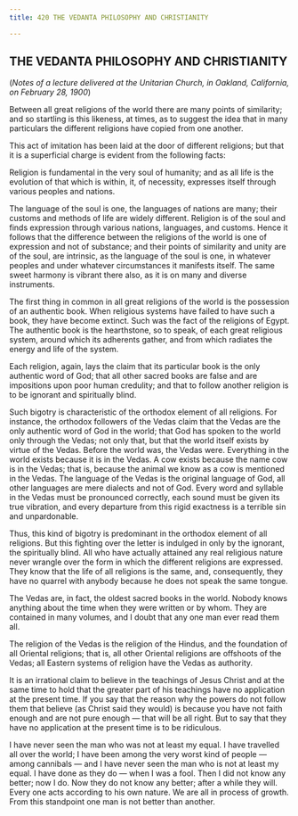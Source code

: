 ```yaml
---
title: 420 THE VEDANTA PHILOSOPHY AND CHRISTIANITY

---
```

  

## THE VEDANTA PHILOSOPHY AND CHRISTIANITY

(*Notes of a lecture delivered at the Unitarian Church, in Oakland,
California, on February 28, 1900*)

Between all great religions of the world there are many points of
similarity; and so startling is this likeness, at times, as to suggest
the idea that in many particulars the different religions have copied
from one another.

This act of imitation has been laid at the door of different religions;
but that it is a superficial charge is evident from the following facts:

Religion is fundamental in the very soul of humanity; and as all life is
the evolution of that which is within, it, of necessity, expresses
itself through various peoples and nations.

The language of the soul is one, the languages of nations are many;
their customs and methods of life are widely different. Religion is of
the soul and finds expression through various nations, languages, and
customs. Hence it follows that the difference between the religions of
the world is one of expression and not of substance; and their points of
similarity and unity are of the soul, are intrinsic, as the language of
the soul is one, in whatever peoples and under whatever circumstances it
manifests itself. The same sweet harmony is vibrant there also, as it is
on many and diverse instruments.

The first thing in common in all great religions of the world is the
possession of an authentic book. When religious systems have failed to
have such a book, they have become extinct. Such was the fact of the
religions of Egypt. The authentic book is the hearthstone, so to speak,
of each great religious system, around which its adherents gather, and
from which radiates the energy and life of the system.

Each religion, again, lays the claim that its particular book is the
only authentic word of God; that all other sacred books are false and
are impositions upon poor human credulity; and that to follow another
religion is to be ignorant and spiritually blind.

Such bigotry is characteristic of the orthodox element of all religions.
For instance, the orthodox followers of the Vedas claim that the Vedas
are the only authentic word of God in the world; that God has spoken to
the world only through the Vedas; not only that, but that the world
itself exists by virtue of the Vedas. Before the world was, the Vedas
were. Everything in the world exists because it is in the Vedas. A cow
exists because the name cow is in the Vedas; that is, because the animal
we know as a cow is mentioned in the Vedas. The language of the Vedas is
the original language of God, all other languages are mere dialects and
not of God. Every word and syllable in the Vedas must be pronounced
correctly, each sound must be given its true vibration, and every
departure from this rigid exactness is a terrible sin and unpardonable.

Thus, this kind of bigotry is predominant in the orthodox element of all
religions. But this fighting over the letter is indulged in only by the
ignorant, the spiritually blind. All who have actually attained any real
religious nature never wrangle over the form in which the different
religions are expressed. They know that the life of all religions is the
same, and, consequently, they have no quarrel with anybody because he
does not speak the same tongue.

The Vedas are, in fact, the oldest sacred books in the world. Nobody
knows anything about the time when they were written or by whom. They
are contained in many volumes, and I doubt that any one man ever read
them all.

The religion of the Vedas is the religion of the Hindus, and the
foundation of all Oriental religions; that is, all other Oriental
religions are offshoots of the Vedas; all Eastern systems of religion
have the Vedas as authority.

It is an irrational claim to believe in the teachings of Jesus Christ
and at the same time to hold that the greater part of his teachings have
no application at the present time. If you say that the reason why the
powers do not follow them that believe (as Christ said they would) is
because you have not faith enough and are not pure enough — that will be
all right. But to say that they have no application at the present time
is to be ridiculous.

I have never seen the man who was not at least my equal. I have
travelled all over the world; I have been among the very worst kind of
people — among cannibals — and I have never seen the man who is not at
least my equal. I have done as they do — when I was a fool. Then I did
not know any better; now I do. Now they do not know any better; after a
while they will. Every one acts according to his own nature. We are all
in process of growth. From this standpoint one man is not better than
another.